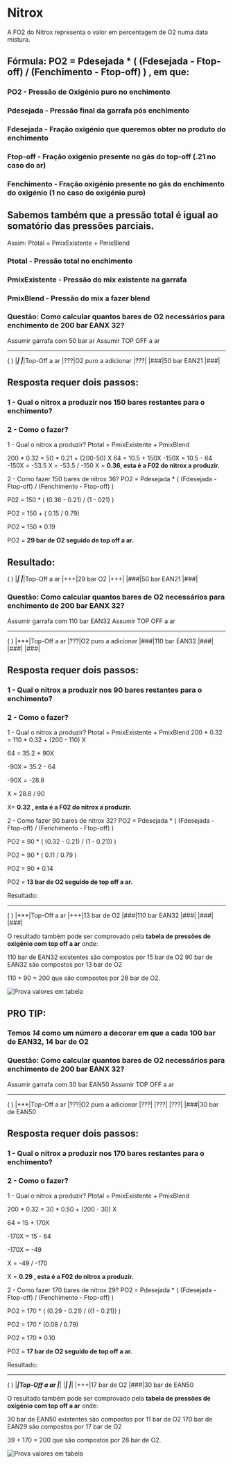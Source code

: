 # Nitrox

A FO2 do Nitrox representa o valor em percentagem de O2 numa data mistura.

## Fórmula:  PO2 = Pdesejada * ( (Fdesejada - Ftop-off) / (Fenchimento - Ftop-off) ) , em que:

### PO2 - Pressão de Oxigénio puro no enchimento
### Pdesejada - Pressão final da garrafa pós enchimento
### Fdesejada - Fração oxigénio que queremos obter no produto do enchimento
### Ftop-off - Fração oxigénio presente no gás do top-off (.21 no caso do ar)
### Fenchimento - Fração oxigénio presente no gás do enchimento do oxigénio (1 no caso do oxigénio puro)


## Sabemos também que a pressão total é igual ao somatório das pressões parciais.
Assim: Ptotal = PmixExistente + PmixBlend
### Ptotal - Pressão total no enchimento
### PmixExistente - Pressão do mix existente na garrafa
### PmixBlend - Pressão do mix a fazer blend



### Questão: Como calcular quantos bares de O2 necessários para enchimento de 200 bar EANX 32?
Assumir garrafa com 50 bar ar
Assumir TOP OFF a ar

 ---
(   )
|***|
|***|Top-Off a ar
|???|O2 puro a adicionar
|???|
|###|50 bar EAN21
|###|

## Resposta requer dois passos:
### 1 - Qual o nitrox a produzir nos 150 bares restantes para o enchimento?
### 2 - Como o fazer?

1 - Qual o nitrox a produzir?
Ptotal = PmixExistente + PmixBlend

200 * 0.32 = 50 * 0.21 + (200-50) X
64 = 10.5 + 150X
-150X = 10.5 - 64
-150X = -53.5
X = -53.5 / -150
X = **0.36, esta é a F02 do nitrox a produzir.**


2 - Como fazer 150 bares de nitrox 36?
PO2 = Pdesejada * ( (Fdesejada - Ftop-off) / (Fenchimento - Ftop-off) )

P02 = 150 * ( (0.36 - 0.21) / (1 - 021) )

PO2 = 150 + ( 0.15 / 0.79)

PO2 = 150 * 0.19

PO2 = **29 bar de O2 seguido de top off a ar.**

Resultado:
 ---
(   )
|***|
|***|Top-Off a ar
|+++|29 bar O2
|+++|
|###|50 bar EAN21
|###|


### Questão: Como calcular quantos bares de O2 necessários para enchimento de 200 bar EANX 32?
Assumir garrafa com 110 bar EAN32
Assumir TOP OFF a ar

 ---
(   )
|***|Top-Off a ar
|???|O2 puro a adicionar
|###|110 bar EAN32
|###|
|###|
|###|

## Resposta requer dois passos:
### 1 - Qual o nitrox a produzir nos 90 bares restantes para o enchimento?
### 2 - Como o fazer?

1 - Qual o nitrox a produzir?
Ptotal = PmixExistente + PmixBlend
200 * 0.32 = 110 * 0.32 + (200 - 110) X

64 = 35.2 + 90X

-90X = 35.2 - 64

-90X = -28.8

X = 28.8 / 90

X= **0.32 , esta é a F02 do nitrox a produzir.**

2 - Como fazer 90 bares de nitrox 32?
PO2 = Pdesejada * ( (Fdesejada - Ftop-off) / (Fenchimento - Ftop-off) )

PO2 = 90 * ( (0.32 - 0.21) / (1 - 0.21)) )

PO2 = 90 * ( 0.11 / 0.79 )

PO2 = 90 * 0.14

PO2 = **13 bar de O2 seguido de top off a ar.**

Resultado:

 ---
(   )
|***|Top-Off a ar
|+++|13 bar de O2
|###|110 bar EAN32
|###|
|###|
|###|

O resultado também pode ser comprovado pela **tabela de pressões de oxigénio com top off a ar** onde:

110 bar de EAN32 existentes são compostos por 15 bar de O2
90 bar de EAN32 são compostos por 13 bar de O2

110 + 90 = 200 que são compostos por 28 bar de O2.

![Prova valores em tabela](RESOURCES/res_1.png)

## PRO TIP:
### Temos *14* como um número a decorar em que a cada 100 bar de EAN32, 14 bar de O2


### Questão: Como calcular quantos bares de O2 necessários para enchimento de 200 bar EANX 32?
Assumir garrafa com 30 bar EAN50
Assumir TOP OFF a ar

 ---
(   )
|***|Top-Off a ar
|???|O2 puro a adicionar
|???|
|???|
|???|
|###|30 bar de EAN50

## Resposta requer dois passos:
### 1 - Qual o nitrox a produzir nos 170 bares restantes para o enchimento?
### 2 - Como o fazer?

1 - Qual o nitrox a produzir?
Ptotal = PmixExistente + PmixBlend

200 * 0.32 =  30 * 0.50 + (200 - 30) X

64 = 15 + 170X

-170X = 15 - 64

-170X = -49

X = -49 / -170

X = **0.29  , esta é a F02 do nitrox a produzir.**


2 - Como fazer 170 bares de nitrox 29?
PO2 = Pdesejada * ( (Fdesejada - Ftop-off) / (Fenchimento - Ftop-off) )

PO2 = 170 * ( (0.29 - 0.21) / ((1 - 0.21)) )

PO2 = 170 * (0.08 / 0.79)

PO2 = 170 * 0.10

PO2 = **17 bar de O2 seguido de top off a ar.**

Resultado:

 ---
(   )
|***|Top-Off a ar
|***|
|***|
|***|
|+++|17 bar de O2
|###|30 bar de EAN50

O resultado também pode ser comprovado pela **tabela de pressões de oxigénio com top off a ar** onde:

30 bar de EAN50 existentes são compostos por 11 bar de O2
170 bar de EAN29 são compostos por 17 bar de O2

39 + 170 = 200 que são compostos por 28 bar de O2.

![Prova valores em tabela](RESOURCES/res_1.png)


